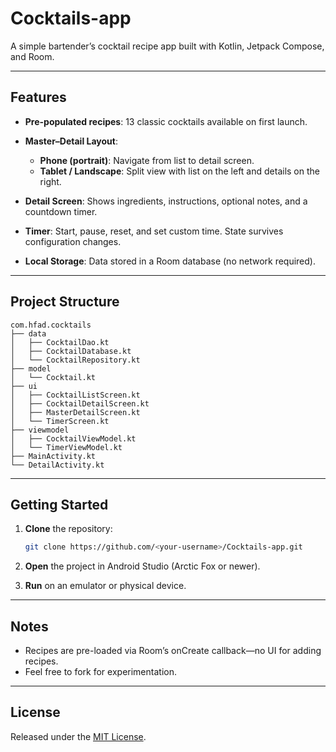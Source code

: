 # Cocktails-app

A simple bartender’s cocktail recipe app built with Kotlin, Jetpack Compose, and Room.

---

## Features

* **Pre-populated recipes**: 13 classic cocktails available on first launch.
* **Master–Detail Layout**:

    * **Phone (portrait)**: Navigate from list to detail screen.
    * **Tablet / Landscape**: Split view with list on the left and details on the right.
* **Detail Screen**: Shows ingredients, instructions, optional notes, and a countdown timer.
* **Timer**: Start, pause, reset, and set custom time. State survives configuration changes.
* **Local Storage**: Data stored in a Room database (no network required).

---

## Project Structure

```
com.hfad.cocktails
├── data
│   ├── CocktailDao.kt
│   ├── CocktailDatabase.kt
│   └── CocktailRepository.kt
├── model
│   └── Cocktail.kt
├── ui
│   ├── CocktailListScreen.kt
│   ├── CocktailDetailScreen.kt
│   ├── MasterDetailScreen.kt
│   └── TimerScreen.kt
├── viewmodel
│   ├── CocktailViewModel.kt
│   └── TimerViewModel.kt
├── MainActivity.kt
└── DetailActivity.kt
```

---

## Getting Started

1. **Clone** the repository:

   ```bash
   git clone https://github.com/<your-username>/Cocktails-app.git
   ```
2. **Open** the project in Android Studio (Arctic Fox or newer).
3. **Run** on an emulator or physical device.

---

## Notes

* Recipes are pre-loaded via Room’s onCreate callback—no UI for adding recipes.
* Feel free to fork for experimentation.

---

## License

Released under the [MIT License](LICENSE).
